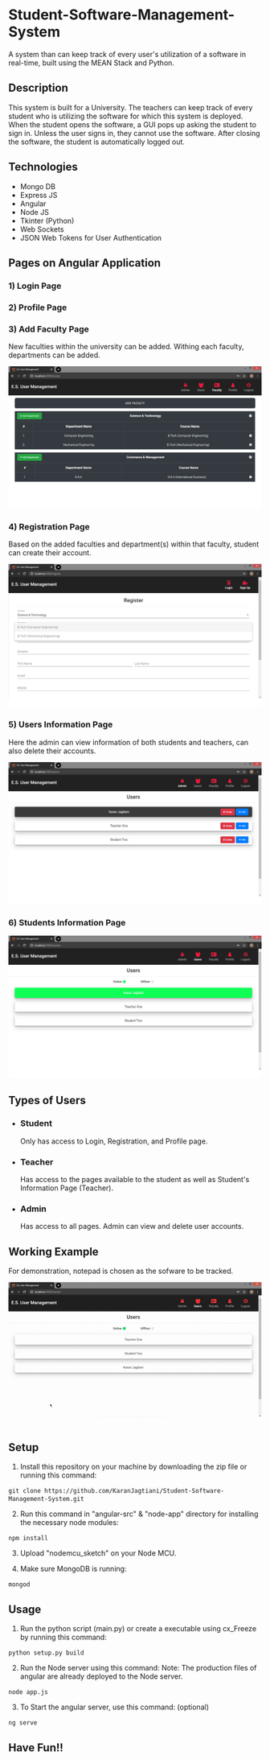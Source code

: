 # Student-Software-Management-System
A system than can keep track of every user's utilization of a software in real-time, built using the MEAN Stack and Python.

## Description
This system is built for a University. The teachers can keep track of every student who is utilizing the software for which this system is deployed. When the student opens the software, a GUI pops up asking the student to sign in. Unless the user signs in, they cannot use the software. After closing the software, the student is automatically logged out.

## Technologies

* Mongo DB
* Express JS
* Angular
* Node JS
* Tkinter (Python)
* Web Sockets
* JSON Web Tokens for User Authentication

## Pages on Angular Application

### 1) Login Page

### 2) Profile Page

### 3) Add Faculty Page
New faculties within the university can be added. Withing each faculty, departments can be added.

![](images/faculty.jpg)

### 4) Registration Page
Based on the added faculties and department(s) within that faculty, student can create their account.

![](images/register.jpg)

### 5) Users Information Page
Here the admin can view information of both students and teachers, can also delete their accounts.

![](images/admin.jpg)

### 6) Students Information Page
![](images/users.jpg)

## Types of Users

* ### Student
  Only has access to Login, Registration, and Profile page.
* ### Teacher
  Has access to the pages available to the student as well as Student's Information Page (Teacher).
* ### Admin
  Has access to all pages. Admin can view and delete user accounts.

## Working Example
For demonstration, notepad is chosen as the sofware to be tracked.

![](images/example.gif)

## Setup

1. Install this repository on your machine by downloading the zip file or running this command:

```
git clone https://github.com/KaranJagtiani/Student-Software-Management-System.git
```

2. Run this command in "angular-src" & "node-app" directory for installing the necessary node modules:

```
npm install
```

3. Upload "nodemcu_sketch" on your Node MCU.

4. Make sure MongoDB is running:

```
mongod
```

## Usage

1. Run the python script (main.py) or create a executable using cx_Freeze by running this command:

```
python setup.py build
```

2. Run the Node server using this command:
Note: The production files of angular are already deployed to the Node server.

```
node app.js
```

3. To Start the angular server, use this command:
(optional)
```
ng serve
```

## Have Fun!!
